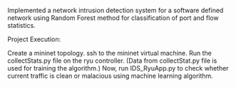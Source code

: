 

Implemented a network intrusion detection system for a software defined network using Random Forest method for classification of port and flow statistics.

Project Execution:

Create a mininet topology.
ssh to the mininet virtual machine.
Run the collectStats.py file on the ryu controller. (Data from collectStat.py file is used for training the algorithm.)
Now, run IDS_RyuApp.py to check whether current traffic is clean or malacious using machine learning algorithm.
